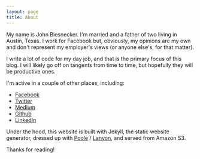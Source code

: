 ```yaml
---
layout: page
title: About
---
```


My name is John Biesnecker. I'm married and a father of two living in Austin, Texas. I work for Facebook but, obviously, my opinions are my own and don't represent my employer's views (or anyone else's, for that matter).

I write a lot of code for my day job, and that is the primary focus of this blog. I will likely go off on tangents from time to time, but hopefully they will be productive ones.

I'm active in a couple of other places, including:

* [Facebook](http://facebook.com/biesnecker)
* [Twitter](http://twitter.com/biesnecker)
* [Medium](https://medium.com/@biesnecker)
* [Github](http://github.com/biesnecker)
* [LinkedIn](http://linkedin.com/john.biesnecker)

Under the hood, this website is built with Jekyll, the static website generator, dressed up with [Poole](http://getpoole.com/) / [Lanyon](http://lanyon.getpoole.com), and served from Amazon S3.

Thanks for reading!
